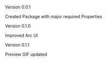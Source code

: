 Version 0.0.1 

Created Package with major required Properties

Version 0.1.0 

Improved Arc UI


Version 0.1.1

Preview GIF updated